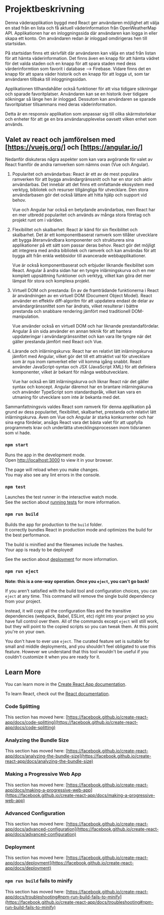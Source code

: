# Projektbeskrivning

Denna väderapplikation byggd med React ger användaren möjlighet att välja en stad från en lista och få aktuell väderinformation från OpenWeatherMap API. Applikationen har en inloggningssida där användaren kan logga in eller skapa ett konto. Om användaren redan är inloggad omdirigeras hen till startsidan.

På startsidan finns ett skrivfält där användaren kan välja en stad från listan för att hämta väderinformation. Det finns även en knapp för att hämta vädret för det valda staden och en knapp för att spara staden med dess värderinformtion som favorit i database --> Firebase. Vidare finns det en knapp för att spara väder historik och en knapp för att logga ut, som tar användaren tillbaka till inloggningssidan.

Applikationen tillhandahåller också funktioner för att visa tidigare sökningar och sparade favoritplatser. Användaren kan se en historik över tidigare sökningar så länge hen är inloggad. Dessutom kan användaren se sparade favoritplatser tillsammans med deras väderinformation.

Detta är en responsiv applikation som anpassar sig till olika skärmstorlekar och enheter för att ge en bra användarupplevelse oavsett vilken enhet som används.


## Valet av react och jamförelsen med [https://vuejs.org/] och [https://angular.io/]

Nedanför diskuteras några aspekter som kan vara avgörande för valet av React framför de andra ramverken som nämns ovan (Vue och Angular).

1. Popularitet och användarbas:
React är ett av de mest populära ramverken för att bygga användargränssnitt och har en stor och aktiv användarbas. Det innebär att det finns ett omfattande ekosystem med verktyg, bibliotek och resurser tillgängliga för utvecklare. Den stora användarbasen gör det också lättare att hitta hjälp och support vid behov.

   Vue och Angular har också en betydande användarbas, men React har en mer utbredd popularitet och används av många stora företag och projekt runt om i världen.

2. Flexibilitet och skalbarhet:
React är känd för sin flexibilitet och skalbarhet. Det är ett komponentbaserat ramverk som tillåter utvecklare att bygga återanvändbara komponenter och strukturera sina applikationer på ett sätt som passar deras behov. React gör det möjligt att integrera med andra bibliotek och ramverk och kan användas för att bygga allt från enkla webbsidor till avancerade webbapplikationer.

   Vue är också komponentbaserat och erbjuder liknande flexibilitet som React. Angular å andra sidan har en tyngre inlärningskurva och en mer komplett uppsättning  funktioner och verktyg, vilket kan göra det mer lämpat för stora och komplexa projekt.

3. Virtuell DOM och prestanda:
En av de framträdande funktionerna i React är användningen av en virtuell DOM (Document Object Model). React använder en effektiv diff-algoritm för att uppdatera endast de delar av användargränssnittet som har ändrats, vilket resulterar i bättre prestanda och snabbare rendering jämfört med traditionell DOM-manipulation.

    Vue använder också en virtuell DOM och har liknande prestandafördelar. Angular å sin sida använder en annan teknik för att hantera uppdateringar i  användargränssnittet och kan vara lite tyngre när det gäller prestanda jämfört med React och Vue.

4. Lärande och inlärningskurva:
React har en relativt lätt inlärningskurva jämfört med Angular, vilket gör det till ett attraktivt val för utvecklare som är nya inom ramverket eller vill komma igång snabbt. React använder JavaScript-syntax och JSX (JavaScript XML) för att definiera komponenter, vilket är bekant för många webbutvecklare.

    Vue har också en lätt inlärningskurva och liknar React när det gäller syntax och koncept. Angular däremot har en brantare inlärningskurva och använder TypeScript som standardspråk, vilket kan vara en utmaning för utvecklare som inte är bekanta med det.

Sammanfattningsvis valdes React som ramverk för denna applikation på grund av dess popularitet, flexibilitet, skalbarhet, prestanda och relativt lätt inlärningskurva. Även om Vue och Angular är starka konkurrenter och har sina egna fördelar, ansågs React vara det bästa valet för att uppfylla programmets krav och underlätta utvecklingsprocessen inom tidsramen som vi hade.




 

### `npm start`

Runs the app in the development mode.\
Open [http://localhost:3000](http://localhost:3000) to view it in your browser.

The page will reload when you make changes.\
You may also see any lint errors in the console.

### `npm test`

Launches the test runner in the interactive watch mode.\
See the section about [running tests](https://facebook.github.io/create-react-app/docs/running-tests) for more information.

### `npm run build`

Builds the app for production to the `build` folder.\
It correctly bundles React in production mode and optimizes the build for the best performance.

The build is minified and the filenames include the hashes.\
Your app is ready to be deployed!

See the section about [deployment](https://facebook.github.io/create-react-app/docs/deployment) for more information.

### `npm run eject`

**Note: this is a one-way operation. Once you `eject`, you can't go back!**

If you aren't satisfied with the build tool and configuration choices, you can `eject` at any time. This command will remove the single build dependency from your project.

Instead, it will copy all the configuration files and the transitive dependencies (webpack, Babel, ESLint, etc) right into your project so you have full control over them. All of the commands except `eject` will still work, but they will point to the copied scripts so you can tweak them. At this point you're on your own.

You don't have to ever use `eject`. The curated feature set is suitable for small and middle deployments, and you shouldn't feel obligated to use this feature. However we understand that this tool wouldn't be useful if you couldn't customize it when you are ready for it.

## Learn More

You can learn more in the [Create React App documentation](https://facebook.github.io/create-react-app/docs/getting-started).

To learn React, check out the [React documentation](https://reactjs.org/).

### Code Splitting

This section has moved here: [https://facebook.github.io/create-react-app/docs/code-splitting](https://facebook.github.io/create-react-app/docs/code-splitting)

### Analyzing the Bundle Size

This section has moved here: [https://facebook.github.io/create-react-app/docs/analyzing-the-bundle-size](https://facebook.github.io/create-react-app/docs/analyzing-the-bundle-size)

### Making a Progressive Web App

This section has moved here: [https://facebook.github.io/create-react-app/docs/making-a-progressive-web-app](https://facebook.github.io/create-react-app/docs/making-a-progressive-web-app)

### Advanced Configuration

This section has moved here: [https://facebook.github.io/create-react-app/docs/advanced-configuration](https://facebook.github.io/create-react-app/docs/advanced-configuration)

### Deployment

This section has moved here: [https://facebook.github.io/create-react-app/docs/deployment](https://facebook.github.io/create-react-app/docs/deployment)

### `npm run build` fails to minify

This section has moved here: [https://facebook.github.io/create-react-app/docs/troubleshooting#npm-run-build-fails-to-minify](https://facebook.github.io/create-react-app/docs/troubleshooting#npm-run-build-fails-to-minify)

